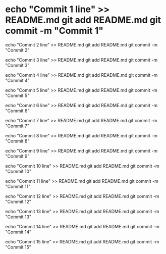 # echo "Commit 1 line" >> README.md git add README.md git commit -m "Commit 1"

echo "Commit 2 line" >> README.md git add README.md git commit -m "Commit 2"

echo "Commit 3 line" >> README.md git add README.md git commit -m "Commit 3"

echo "Commit 4 line" >> README.md git add README.md git commit -m "Commit 4"

echo "Commit 5 line" >> README.md git add README.md git commit -m "Commit 5"

echo "Commit 6 line" >> README.md git add README.md git commit -m "Commit 6"

echo "Commit 7 line" >> README.md git add README.md git commit -m "Commit 7"

echo "Commit 8 line" >> README.md git add README.md git commit -m "Commit 8"

echo "Commit 9 line" >> README.md git add README.md git commit -m "Commit 9"

echo "Commit 10 line" >> README.md git add README.md git commit -m "Commit 10"

echo "Commit 11 line" >> README.md git add README.md git commit -m "Commit 11"

echo "Commit 12 line" >> README.md git add README.md git commit -m "Commit 12"

echo "Commit 13 line" >> README.md git add README.md git commit -m "Commit 13"

echo "Commit 14 line" >> README.md git add README.md git commit -m "Commit 14"

echo "Commit 15 line" >> README.md git add README.md git commit -m "Commit 15"


